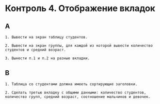 
# Контроль 4. Отображение вкладок

## A

	1. Вывести на экран таблицу студентов.

	2. Вывести на экран группы, для каждой из которой вывести количество студентов и средний возраст.

	3. Вынести п.1 и п.2 на разные вкладки.

    
## B

	1. Таблица со студентами должна имееть сортирующие заголовки.

	2. Сделать третью вкладку с общими данными: количество студентов, количество групп, средний возраст, соотношение мальчиков и девочек.
  
  